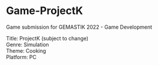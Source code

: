 # Game-ProjectK
Game submission for GEMASTIK 2022 - Game Development 

Title: ProjectK (subject to change) \
Genre: Simulation \
Theme: Cooking \
Platform: PC 
